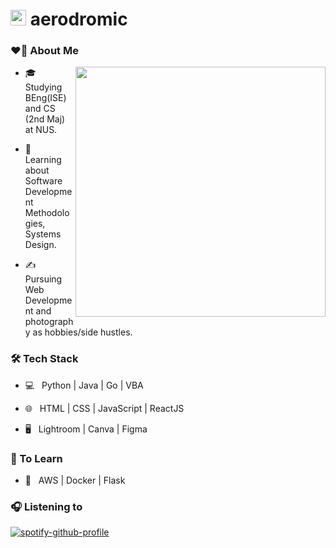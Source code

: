 # <img src="https://media.giphy.com/media/dxn6fRlTIShoeBr69N/giphy.gif" width="25"> aerodromic

### ❤️‍🔥 About Me

<img align="right" width="400" src="https://cdn.dribbble.com/users/330915/screenshots/3587000/media/cf9c914d04e017ab821bab2ee0bb87cb.gif">

- 🎓 &nbsp; Studying BEng(ISE) and CS (2nd Maj) at NUS.

- 🌱 &nbsp; Learning about Software Development Methodologies, Systems Design.

- ✍️ &nbsp; Pursuing Web Development and photography as hobbies/side hustles.



### 🛠 Tech Stack

- 💻 &nbsp; Python | Java | Go | VBA

- 🌐 &nbsp; HTML | CSS | JavaScript | ReactJS

- 🖥 &nbsp; Lightroom | Canva | Figma

<!--
- 🛢 &nbsp; MySQL | MongoDB

- 🔧 &nbsp; Git | Markdown | Selenium | Tidyverse
-->

### 🎯 To Learn

- 🔧 &nbsp; AWS | Docker | Flask

### 🎧 Listening to

[![spotify-github-profile](https://spotify-github-profile.vercel.app/api/view?uid=2152bpf2j53hr2l4hj3ll7zyi&cover_image=true&theme=novatorem&bar_color=53b14f&bar_color_cover=true)](https://spotify-github-profile.vercel.app/api/view?uid=2152bpf2j53hr2l4hj3ll7zyi&redirect=true)
